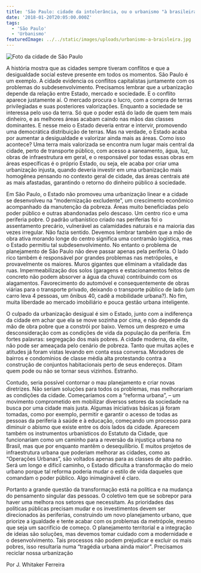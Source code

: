 ```yaml
---
title: 'São Paulo: cidade da intolerância, ou o urbanismo "à brasileira"'
date: '2018-01-20T20:05:00.000Z'
tags:
  - 'São Paulo'
  - 'Urbanismo'
featuredImage: ../../static/images/uploads/urbanismo-a-braisleira.jpg
---
```


![Foto da cidade de São Paulo](https://i.imgur.com/5VOFLHO.jpg)

A história mostra que as cidades sempre tiveram conflitos e que a desigualdade social esteve presente em todos os momentos. São Paulo é um exemplo. A cidade evidencia os conflitos capitalistas juntamente com os problemas do subdesenvolvimento. Precisamos lembrar que a urbanização depende da relação entre Estado, mercado e sociedade. E o conflito aparece justamente aí. O mercado procura o lucro, com a compra de terras privilegiadas e suas posteriores valorizações. Enquanto a sociedade se interessa pelo uso da terra. Só que o poder está do lado de quem tem mais dinheiro, e as melhores áreas acabam caindo nas mãos das classes dominantes. E nesse meio o Estado deveria entrar e intervir, promovendo uma democrática distribuição de terras. Mas na verdade, o Estado acaba por aumentar a desigualdade e valorizar ainda mais as áreas. Como isso acontece? Uma terra mais valorizada se encontra num lugar mais central da cidade, perto de transporte público, com acesso a saneamento, água, luz, obras de infraestrutura em geral, e o responsável por todas essas obras em áreas específicas é o próprio Estado, ou seja, ele acaba por criar uma urbanização injusta, quando deveria investir em uma urbanização mais homogênea pensando no contexto geral de cidade, das áreas centrais até as mais afastadas, garantindo o retorno do dinheiro público á sociedade.

Em São Paulo, o Estado não promoveu uma urbanização linear e a cidade se desenvolveu na “modernização excludente”, um crescimento econômico acompanhado da manutenção da pobreza. Áreas muito beneficiadas pelo poder público e outras abandonadas pelo descaso. Um centro rico e uma periferia pobre. O padrão urbanístico criado nas periferias foi o assentamento precário, vulnerável as calamidades naturais e na maioria das vezes irregular. Não fazia sentido. Devemos lembrar também que a mão de obra ativa morando longe do centro significa uma contramão logística, mas o Estado permitiu tal subdesenvolvimento. No entanto o problema de planejamento de São Paulo não deve passar apenas pela periferia. O lado rico também é responsável por grandes problemas nas metrópoles, e provavelmente os maiores. Muros gigantes que eliminam a vitalidade das ruas. Impermeabilização dos solos (garagens e estacionamentos feitos de concreto não podem absorver a água da chuva) contribuindo com os alagamentos. Favorecimento do automóvel e consequentemente de obras viárias para o transporte privado, deixando o transporte público de lado (um carro leva 4 pessoas, um ônibus 40, cadê a mobilidade urbana?). No fim, muita liberdade ao mercado imobiliário e pouca gestão urbana inteligente.

O culpado da urbanização desigual é sim o Estado, junto com a indiferença da cidade em achar que ela se move sozinha por cima, e não depende da mão de obra pobre que a constrói por baixo. Vemos um desprezo e uma desconsideração com as condições de vida da população da periferia. Em fortes palavras: segregação dos mais pobres. A cidade moderna, da elite, não pode ser ameaçada pelo cenário de pobreza. Tanto que muitas ações e atitudes já foram vistas levando em conta essa conversa. Moradores de bairros e condomínios de classe média alta protestando contra a construção de conjuntos habitacionais perto de seus endereços. Ditam quem pode ou não se tornar seus vizinhos. Estranho.

Contudo, seria possível contornar o mau planejamento e criar novas diretrizes. Não seriam soluções para todos os problemas, mas melhorariam as condições da cidade. Começaríamos com a “reforma urbana”, – um movimento comprometido em mobilizar diversos setores da sociedade na busca por uma cidade mais justa. Algumas iniciativas básicas já foram tomadas, como por exemplo, permitir e garantir o acesso de todas as pessoas da periferia à saúde e à educação, começando um processo para diminuir o abismo que existe entre os dois lados da cidade. Aparecem também os instrumentos urbanísticos do Estatuto da Cidade, que funcionariam como um caminho para a reversão da injustiça urbana no Brasil, mas que por enquanto mantêm o desequilíbrio. E muitos projetos de infraestrutura urbana que poderiam melhorar as cidades, como as “Operações Urbanas”, são voltados apenas para as classes de alto padrão. Será um longo e difícil caminho, o Estado dificulta a transformação do meio urbano porque tal reforma poderia mudar o estilo de vida daqueles que comandam o poder público. Algo inimaginável é claro.

Portanto a grande questão da transformação está na política e na mudança do pensamento singular das pessoas. O coletivo tem que se sobrepor para haver uma melhora nos setores que necessitam. As prioridades das políticas públicas precisam mudar e os investimentos devem ser direcionados às periferias, construindo um novo planejamento urbano, que priorize a igualdade e tente acabar com os problemas da metrópole, mesmo que seja um sacrifício de começo. O planejamento territorial e a integração de ideias são soluções, mas devemos tomar cuidado com a modernidade e o desenvolvimento. Tais processos não podem prejudicar e excluir os mais pobres, isso resultaria numa “tragédia urbana ainda maior”. Precisamos reciclar nossa urbanização

Por J. Whitaker Ferreira
